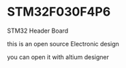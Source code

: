# STM32F030F4P6
STM32 Header Board


this is an open source Electronic design


you can open it with altium designer
